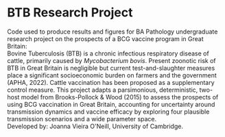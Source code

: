 # BTB Research Project
Code used to produce results and figures for BA Pathology undergraduate research project on the prospects of a BCG vaccine program in Great Britain: <br>
Bovine Tuberculosis (BTB) is a chronic infectious respiratory disease of cattle, primarily caused by _Mycobacterium bovis_. Present zoonotic risk of BTB in Great Britain is negligible but current test-and-slaughter measures place a significant socioeconomic burden on farmers and the government (APHA, 2022). Cattle vaccination has been proposed as a supplementary control measure. This project adapts a parsimonious, deterministic, two-host model from Brooks-Pollock & Wood (2015) to assess the prospects of using BCG vaccination in Great Britain, accounting for uncertainty around transmission dynamics and vaccine efficacy by exploring four plausible transmission scenarios and a wide parameter space. 
<br> Developed by: Joanna Vieira O'Neill, University of Cambridge.
